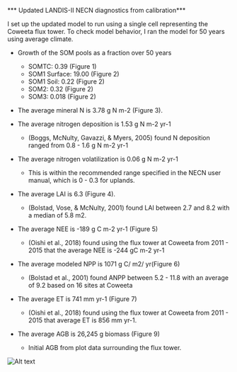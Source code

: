 *** Updated LANDIS-II NECN diagnostics from calibration***

I set up the updated model to run using a single cell representing the Coweeta flux tower. To check model behavior, I ran the model for 50 years using average climate. 

- Growth of the SOM pools as a fraction over 50 years 
    - SOMTC: 0.39 (Figure 1)
    - SOM1 Surface: 19.00 (Figure 2)
    - SOM1 Soil: 0.22 (Figure 2)
    - SOM2: 0.32 (Figure 2)
    - SOM3: 0.018 (Figure 2)

- The average mineral N is 3.78 g N m-2 (Figure 3). 
- The average nitrogen deposition is 1.53 g N m-2 yr-1
    - (Boggs, McNulty, Gavazzi, & Myers, 2005) found N deposition ranged from 0.8 - 1.6 g N m-2 yr-1 
- The average nitrogen volatilization is 0.06 g N m-2 yr-1 
    - This is within the recommended range specified in the NECN user manual, which is  0 - 0.3 for uplands.
- The average LAI is 6.3 (Figure 4). 
    - (Bolstad, Vose, & McNulty, 2001) found LAI between 2.7 and 8.2 with a median of 5.8 m2. 
- The average NEE is -189 g C m-2 yr-1 (Figure 5)
    - (Oishi et al., 2018) found using the flux tower at Coweeta from 2011 - 2015 that the average NEE is -244 gC m-2 yr-1 
- The average modeled NPP is 1071 g C/ m2/ yr(Figure 6)
    - (Bolstad et al., 2001) found ANPP between 5.2 - 11.8 with an average of 9.2 based on 16 sites at Coweeta 
- The average ET is 741 mm yr-1 (Figure 7)
    - (Oishi et al., 2018) found using the flux tower at Coweeta from 2011 - 2015 that average ET is 856 mm yr-1. 
- The average AGB is 26,245 g biomass (Figure 9) 
    - Initial AGB from plot data surrounding the flux tower. 


<img title="somtc" alt="Alt text" src="../Models/Figures/somtc.png">
